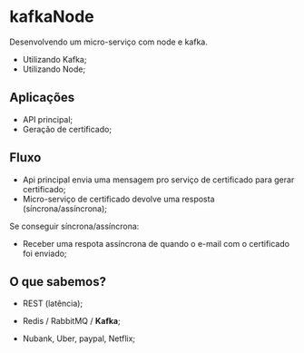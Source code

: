 # kafkaNode
Desenvolvendo um micro-serviço com node e kafka.

- Utilizando Kafka;
- Utilizando Node;

## Aplicações

- API principal; 
- Geração de certificado;

## Fluxo 

- Api principal envia uma mensagem pro serviço de certificado para gerar certificado;
- Micro-serviço de certificado devolve uma resposta (síncrona/assíncrona);

Se conseguir síncrona/assíncrona: 

- Receber uma respota assíncrona de quando o e-mail com o certificado foi enviado;

## O que sabemos?

- REST (latência);
- Redis / RabbitMQ / **Kafka**;

- Nubank, Uber, paypal, Netflix;